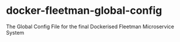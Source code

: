 # docker-fleetman-global-config
The Global Config File for the final Dockerised Fleetman Microservice System
